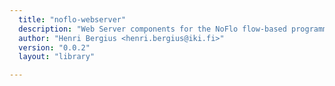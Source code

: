 ```yaml
---
  title: "noflo-webserver"
  description: "Web Server components for the NoFlo flow-based programming environment"
  author: "Henri Bergius <henri.bergius@iki.fi>"
  version: "0.0.2"
  layout: "library"

---
```

